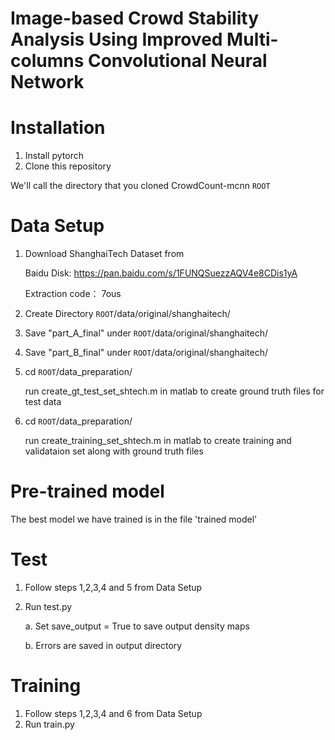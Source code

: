 # Image-based Crowd Stability Analysis Using Improved Multi-columns Convolutional Neural Network

# Installation
1. Install pytorch
2. Clone this repository
  
  We'll call the directory that you cloned CrowdCount-mcnn `ROOT`


# Data Setup
1. Download ShanghaiTech Dataset from  
   
   Baidu Disk: https://pan.baidu.com/s/1FUNQSuezzAQV4e8CDis1yA
   
   Extraction code： 7ous
   
2. Create Directory    `ROOT`/data/original/shanghaitech/  
 
3. Save "part_A_final" under   `ROOT`/data/original/shanghaitech/

4. Save "part_B_final" under   `ROOT`/data/original/shanghaitech/

5. cd `ROOT`/data_preparation/
   
   run create_gt_test_set_shtech.m in matlab to create ground truth files for test data

6. cd `ROOT`/data_preparation/
   
   run create_training_set_shtech.m in matlab to create training and validataion set along with ground truth files

# Pre-trained model
The best model we have trained is in the file 'trained model'

# Test
1. Follow steps 1,2,3,4 and 5 from Data Setup
 
2. Run test.py

	a. Set save_output = True to save output density maps
	
	b. Errors are saved in  output directory

# Training
1. Follow steps 1,2,3,4 and 6 from Data Setup
2. Run train.py
